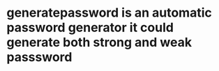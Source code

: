 # generatepassword is an automatic password generator it could generate both strong and weak passsword
